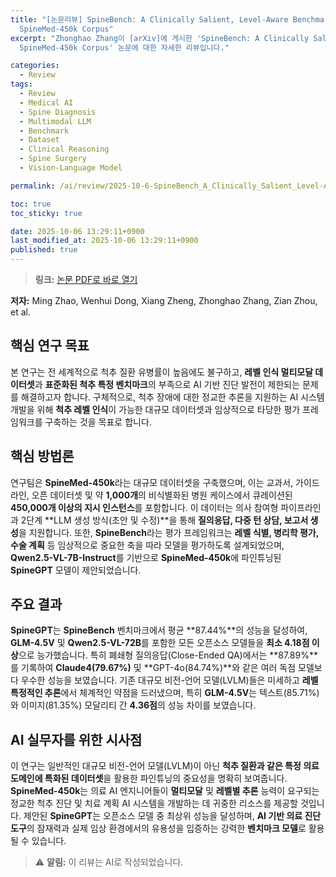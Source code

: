 ```yaml
---
title: "[논문리뷰] SpineBench: A Clinically Salient, Level-Aware Benchmark Powered by the
  SpineMed-450k Corpus"
excerpt: "Zhonghao Zhang이 [arXiv]에 게시한 'SpineBench: A Clinically Salient, Level-Aware Benchmark Powered by the
  SpineMed-450k Corpus' 논문에 대한 자세한 리뷰입니다."

categories:
  - Review
tags:
  - Review
  - Medical AI
  - Spine Diagnosis
  - Multimodal LLM
  - Benchmark
  - Dataset
  - Clinical Reasoning
  - Spine Surgery
  - Vision-Language Model

permalink: /ai/review/2025-10-6-SpineBench_A_Clinically_Salient_Level-Aware_Benchmark_Powered_by_the_SpineMed-450k_Corpus/

toc: true
toc_sticky: true

date: 2025-10-06 13:29:11+0900
last_modified_at: 2025-10-06 13:29:11+0900
published: true
---
```

> **링크:** [논문 PDF로 바로 열기](https://arxiv.org/abs/2510.03160)

**저자:** Ming Zhao, Wenhui Dong, Xiang Zheng, Zhonghao Zhang, Zian Zhou, et al.



## 핵심 연구 목표
본 연구는 전 세계적으로 척추 질환 유병률이 높음에도 불구하고, **레벨 인식 멀티모달 데이터셋**과 **표준화된 척추 특정 벤치마크**의 부족으로 AI 기반 진단 발전이 제한되는 문제를 해결하고자 합니다. 구체적으로, 척추 장애에 대한 정교한 추론을 지원하는 AI 시스템 개발을 위해 **척추 레벨 인식**이 가능한 대규모 데이터셋과 임상적으로 타당한 평가 프레임워크를 구축하는 것을 목표로 합니다.

## 핵심 방법론
연구팀은 **SpineMed-450k**라는 대규모 데이터셋을 구축했으며, 이는 교과서, 가이드라인, 오픈 데이터셋 및 약 **1,000개**의 비식별화된 병원 케이스에서 큐레이션된 **450,000개 이상의 지시 인스턴스**를 포함합니다. 이 데이터는 의사 참여형 파이프라인과 2단계 **LLM 생성 방식(초안 및 수정)**을 통해 **질의응답, 다중 턴 상담, 보고서 생성**을 지원합니다. 또한, **SpineBench**라는 평가 프레임워크는 **레벨 식별, 병리학 평가, 수술 계획** 등 임상적으로 중요한 축을 따라 모델을 평가하도록 설계되었으며, **Qwen2.5-VL-7B-Instruct**를 기반으로 **SpineMed-450k**에 파인튜닝된 **SpineGPT** 모델이 제안되었습니다.

## 주요 결과
**SpineGPT**는 **SpineBench** 벤치마크에서 평균 **87.44%**의 성능을 달성하여, **GLM-4.5V** 및 **Qwen2.5-VL-72B**를 포함한 모든 오픈소스 모델들을 **최소 4.18점 이상**으로 능가했습니다. 특히 폐쇄형 질의응답(Close-Ended QA)에서는 **87.89%**를 기록하여 **Claude4(79.67%)** 및 **GPT-4o(84.74%)**와 같은 여러 독점 모델보다 우수한 성능을 보였습니다. 기존 대규모 비전-언어 모델(LVLM)들은 미세하고 **레벨 특정적인 추론**에서 체계적인 약점을 드러냈으며, 특히 **GLM-4.5V**는 텍스트(85.71%)와 이미지(81.35%) 모달리티 간 **4.36점**의 성능 차이를 보였습니다.

## AI 실무자를 위한 시사점
이 연구는 일반적인 대규모 비전-언어 모델(LVLM)이 아닌 **척추 질환과 같은 특정 의료 도메인에 특화된 데이터셋**을 활용한 파인튜닝의 중요성을 명확히 보여줍니다. **SpineMed-450k**는 의료 AI 엔지니어들이 **멀티모달** 및 **레벨별 추론** 능력이 요구되는 정교한 척추 진단 및 치료 계획 AI 시스템을 개발하는 데 귀중한 리소스를 제공할 것입니다. 제안된 **SpineGPT**는 오픈소스 모델 중 최상위 성능을 달성하며, **AI 기반 의료 진단 도구**의 잠재력과 실제 임상 환경에서의 유용성을 입증하는 강력한 **벤치마크 모델**로 활용될 수 있습니다.

> ⚠️ **알림:** 이 리뷰는 AI로 작성되었습니다.